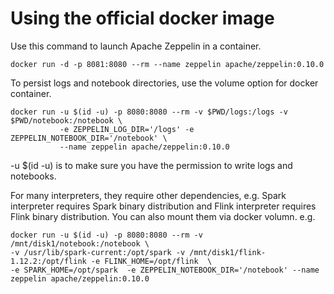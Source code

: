 # Using the official docker image

Use this command to launch Apache Zeppelin in a container.
```
docker run -d -p 8081:8080 --rm --name zeppelin apache/zeppelin:0.10.0
```

To persist logs and notebook directories, use the volume option for docker container.
```
docker run -u $(id -u) -p 8080:8080 --rm -v $PWD/logs:/logs -v $PWD/notebook:/notebook \
           -e ZEPPELIN_LOG_DIR='/logs' -e ZEPPELIN_NOTEBOOK_DIR='/notebook' \
           --name zeppelin apache/zeppelin:0.10.0
```

-u $(id -u) is to make sure you have the permission to write logs and notebooks.

For many interpreters, they require other dependencies, e.g. Spark interpreter requires Spark binary distribution and Flink interpreter requires Flink binary distribution. You can also mount them via docker volumn. e.g.

```
docker run -u $(id -u) -p 8080:8080 --rm -v /mnt/disk1/notebook:/notebook \
-v /usr/lib/spark-current:/opt/spark -v /mnt/disk1/flink-1.12.2:/opt/flink -e FLINK_HOME=/opt/flink  \
-e SPARK_HOME=/opt/spark  -e ZEPPELIN_NOTEBOOK_DIR='/notebook' --name zeppelin apache/zeppelin:0.10.0
```
